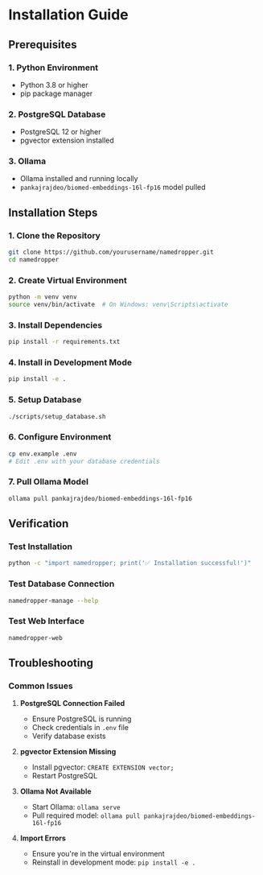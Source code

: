 # Installation Guide

## Prerequisites

### 1. Python Environment
- Python 3.8 or higher
- pip package manager

### 2. PostgreSQL Database
- PostgreSQL 12 or higher
- pgvector extension installed

### 3. Ollama
- Ollama installed and running locally
- `pankajrajdeo/biomed-embeddings-16l-fp16` model pulled

## Installation Steps

### 1. Clone the Repository
```bash
git clone https://github.com/yourusername/namedropper.git
cd namedropper
```

### 2. Create Virtual Environment
```bash
python -m venv venv
source venv/bin/activate  # On Windows: venv\Scripts\activate
```

### 3. Install Dependencies
```bash
pip install -r requirements.txt
```

### 4. Install in Development Mode
```bash
pip install -e .
```

### 5. Setup Database
```bash
./scripts/setup_database.sh
```

### 6. Configure Environment
```bash
cp env.example .env
# Edit .env with your database credentials
```

### 7. Pull Ollama Model
```bash
ollama pull pankajrajdeo/biomed-embeddings-16l-fp16
```

## Verification

### Test Installation
```bash
python -c "import namedropper; print('✅ Installation successful!')"
```

### Test Database Connection
```bash
namedropper-manage --help
```

### Test Web Interface
```bash
namedropper-web
```

## Troubleshooting

### Common Issues

1. **PostgreSQL Connection Failed**
   - Ensure PostgreSQL is running
   - Check credentials in `.env` file
   - Verify database exists

2. **pgvector Extension Missing**
   - Install pgvector: `CREATE EXTENSION vector;`
   - Restart PostgreSQL

3. **Ollama Not Available**
   - Start Ollama: `ollama serve`
   - Pull required model: `ollama pull pankajrajdeo/biomed-embeddings-16l-fp16`

4. **Import Errors**
   - Ensure you're in the virtual environment
   - Reinstall in development mode: `pip install -e .`

